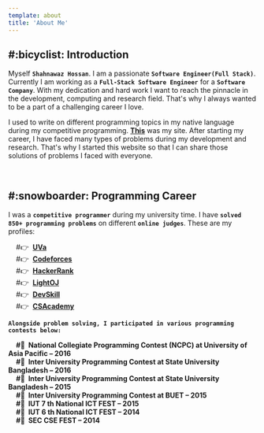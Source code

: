 ```yaml
---
template: about
title: 'About Me'
---
```

<h2>#:bicyclist: Introduction</h2>

Myself **`Shahnawaz Hossan`**. I am a passionate **`Software Engineer(Full Stack)`**. Currently I am working as a **`Full-Stack Software Engineer`** for a **`Software Company`**. With my dedication and hard work I want to reach the pinnacle in the development, computing and research field. That's why I always wanted to be a part of a challenging career I love.

I used to write on different programming topics in my native language during my competitive programming. **[This](http://pabonsec.blogspot.com/)** was my site. After starting my career, I have faced many types of problems during my development and research. That's why I started this website so that I can share those solutions of problems I faced with everyone.


<br/>
<h2>#:snowboarder: Programming Career</h2>

I was a **`competitive programmer`** during my university time. I have **`solved 850+ programming problems`** on different **`online judges`**. These are my profiles:


&nbsp;&nbsp;&nbsp;&nbsp;#:point_right:&nbsp; **[UVa](http://uhunt.felix-halim.net/id/370372)**<br/>
&nbsp;&nbsp;&nbsp;&nbsp;#:point_right:&nbsp; **[Codeforces](http://codeforces.com/profile/Back_To_School)**<br/>
&nbsp;&nbsp;&nbsp;&nbsp;#:point_right:&nbsp; **[HackerRank](https://www.hackerrank.com/Pabon_SEC)**<br/>
&nbsp;&nbsp;&nbsp;&nbsp;#:point_right:&nbsp; **[LightOJ](http://www.lightoj.com/volume_userstat.php?user_id=14103)**<br/>
&nbsp;&nbsp;&nbsp;&nbsp;#:point_right:&nbsp; **[DevSkill](https://www.devskill.com/Home/PublicProfile/Pabon_SEC)**<br/>
&nbsp;&nbsp;&nbsp;&nbsp;#:point_right:&nbsp; **[CSAcademy](https://csacademy.com/user/TechTurtle)**<br/>


**`Alongside problem solving, I participated in various programming contests below:`**

&nbsp;&nbsp;&nbsp;&nbsp;**#:balloon:&nbsp; National Collegiate Programming Contest (NCPC) at University of Asia Pacific – 2016** <br/>
&nbsp;&nbsp;&nbsp;&nbsp;**#:balloon:&nbsp; Inter University Programming Contest at State University Bangladesh – 2016** <br/>
&nbsp;&nbsp;&nbsp;&nbsp;**#:balloon:&nbsp; Inter University Programming Contest at State University Bangladesh – 2015** <br/>
&nbsp;&nbsp;&nbsp;&nbsp;**#:balloon:&nbsp; Inter University Programming Contest at BUET – 2015** <br/>
&nbsp;&nbsp;&nbsp;&nbsp;**#:balloon:&nbsp; IUT 7 th National ICT FEST – 2015** <br/>
&nbsp;&nbsp;&nbsp;&nbsp;**#:balloon:&nbsp; IUT 6 th National ICT FEST – 2014** <br/>
&nbsp;&nbsp;&nbsp;&nbsp;**#:balloon:&nbsp; SEC CSE FEST – 2014** <br/>
